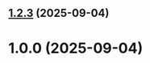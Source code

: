 ## [1.2.3](github.com/khaled-sammoura/git-extended/compare/1.0.0...1.2.3) (2025-09-04)



# 1.0.0 (2025-09-04)



